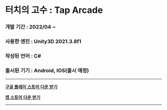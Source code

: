 # 터치의 고수 : Tap Arcade
### 개발 기간 : 2022/04 ~
### 사용한 엔진 : Unity3D 2021.3.8f1
### 작성된 언어 : C#
### 출시된 기기 : Android, IOS(출시 예정)
-------------
**[구글 플레이 스토어 다운 받기](https://play.google.com/store/apps/details?id=com.unity3d.toucharcade)**

**[앱 스토어 다운 받기](https://apps.apple.com/kr/app/%ED%84%B0%EC%B9%98%EC%9D%98-%EA%B3%A0%EC%88%98-tap-arcade/id1637056029)**

-------------
